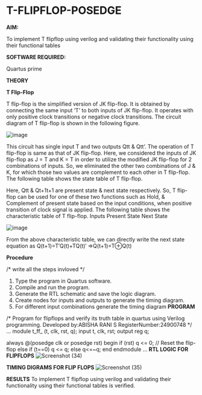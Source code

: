 # T-FLIPFLOP-POSEDGE

**AIM:**

To implement  T flipflop using verilog and validating their functionality using their functional tables

**SOFTWARE REQUIRED:**

Quartus prime

**THEORY**

**T Flip-Flop**

T flip-flop is the simplified version of JK flip-flop. It is obtained by connecting the same input ‘T’ to both inputs of JK flip-flop. It operates with only positive clock transitions or negative clock transitions. The circuit diagram of T flip-flop is shown in the following figure.

![image](https://github.com/naavaneetha/T-FLIPFLOP-POSEDGE/assets/154305477/458a68fe-2d08-4a9d-ac4f-7ae0480ce0bd)

 
This circuit has single input T and two outputs Qtt & Qtt’. The operation of T flip-flop is same as that of JK flip-flop. Here, we considered the inputs of JK flip-flop as J = T and K = T in order to utilize the modified JK flip-flop for 2 combinations of inputs. So, we eliminated the other two combinations of J & K, for which those two values are complement to each other in T flip-flop. The following table shows the state table of T flip-flop.

Here, Qtt & Qt+1t+1 are present state & next state respectively. So, T flip-flop can be used for one of these two functions such as Hold, & Complement of present state based on the input conditions, when positive transition of clock signal is applied. The following table shows the characteristic table of T flip-flop. Inputs Present State Next State

![image](https://github.com/naavaneetha/T-FLIPFLOP-POSEDGE/assets/154305477/cdd7fb32-539f-4b66-bb8d-f305a153c886)

 
From the above characteristic table, we can directly write the next state equation as Q(t+1)=T′Q(t)+TQ(t)′ ⇒Q(t+1)=T⊕Q(t)

**Procedure**

/* write all the steps invloved */
1. Type the program in Quartus software.
2. Compile and run the program.
3. Generate the RTL schematic and save the logic diagram.
4. Create nodes for inputs and outputs to generate the timing diagram.
5. For different input combinations generate the timing diagram
**PROGRAM**

/* Program for flipflops and verify its truth table in quartus using Verilog programming.
Developed by:ABISHA RANI S
RegisterNumber:24900748
*/
...
module t_ff_ (t, clk, rst, q);
  input t, clk, rst;
  output reg q;

  always @(posedge clk or posedge rst) 
begin
    if (rst)
      q <= 0; // Reset the flip-flop
    else if (t==0)
      q <= q; 
     else
        q<=~q;
  end
endmodule
...
**RTL LOGIC FOR FLIPFLOPS**
![Screenshot (34)](https://github.com/user-attachments/assets/3353b7c1-77fd-4584-9b93-8697c8855d93)

**TIMING DIGRAMS FOR FLIP FLOPS**
![Screenshot (35)](https://github.com/user-attachments/assets/2246cb85-005a-4178-b214-88bbd08b688d)

**RESULTS**
To implement  T flipflop using verilog and validating their functionality using their functional tables is verified.
